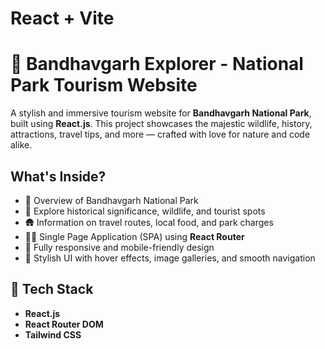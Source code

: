 # React + Vite

# 🐅 Bandhavgarh Explorer - National Park Tourism Website

A stylish and immersive tourism website for **Bandhavgarh National Park**, built using **React.js**. This project showcases the majestic wildlife, history, attractions, travel tips, and more — crafted with love for nature and code alike.

##  What's Inside?

- 🐘 Overview of Bandhavgarh National Park
- 🧭 Explore historical significance, wildlife, and tourist spots
- 🛖 Information on travel routes, local food, and park charges
- 🧑‍💻 Single Page Application (SPA) using **React Router**
- 📱 Fully responsive and mobile-friendly design
- 🎨 Stylish UI with hover effects, image galleries, and smooth navigation

## 🔧 Tech Stack

- **React.js**
- **React Router DOM**
- **Tailwind CSS**

